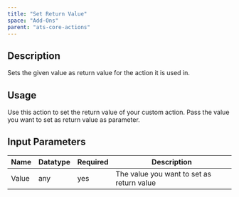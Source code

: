 ```yaml
---
title: "Set Return Value"
space: "Add-Ons"
parent: "ats-core-actions"
---
```


## Description

Sets the given value as return value for the action it is used in.

## Usage

Use this action to set the return value of your custom action.
Pass the value you want to set as return value as parameter.

## Input Parameters

Name | Datatype | Required | Description
---- | -------- | ------- |---------------
Value | any | yes | The value you want to set as return value
